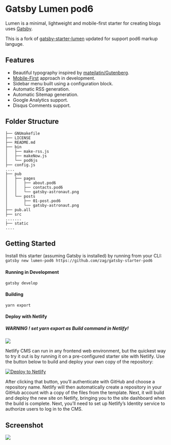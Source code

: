 
# Gatsby Lumen pod6

Lumen is a minimal, lightweight and mobile-first starter for creating blogs uses
[Gatsby](https://github.com/gatsbyjs/gatsby).

This is a fork of
[gatsby-starter-lumen](https://github.com/alxshelepenok/gatsby-starter-lumen)
updated for support pod6 markup languge.

## Features
+ Beautiful typography inspired by [matejlatin/Gutenberg](https://github.com/matejlatin/Gutenberg).
+ [Mobile-First](https://medium.com/@mrmrs_/mobile-first-css-48bc4cc3f60f) approach in development.
+ Sidebar menu built using a configuration block.
+ Automatic RSS generation.
+ Automatic Sitemap generation.
+ Google Analytics support.
+ Disqus Comments support.

## Folder Structure
```
├── GNUmakefile
├── LICENSE
├── README.md
├── bin
│   ├── make-rss.js
│   ├── makeNow.js
│   └── pod6js
├── config.js
....
├── pub
│   ├── pages
│   │   ├── about.pod6
│   │   ├── contacts.pod6
│   │   └── gatsby-astronaut.png
│   └── posts
│       ├── 01-post.pod6
│       └── gatsby-astronaut.png
├── pub.all
├── src
.......
├── static
....
```

## Getting Started
Install this starter (assuming Gatsby is installed) by running from your CLI:
`gatsby new lumen-pod6 https://github.com/zag/gatsby-starter-pod6`

#### Running in Development
`gatsby develop`

#### Building
`yarn export`

#### Deploy with Netlify

##### WARNING !    set **yarn export** as  Build command in Netlify!
![](https://prnt.sc/sclyb5)


Netlify CMS can run in any frontend web environment, but the quickest way to try it out is by running it on a pre-configured starter site with Netlify. Use the button below to build and deploy your own copy of the repository:

<a href="https://app.netlify.com/start/deploy?repository=https://github.com/zag/gatsby-starter-pod6" target="_blank"><img src="https://www.netlify.com/img/deploy/button.svg" alt="Deploy to Netlify"></a>

After clicking that button, you’ll authenticate with GitHub and choose a repository name. Netlify will then automatically create a repository in your GitHub account with a copy of the files from the template. Next, it will build and deploy the new site on Netlify, bringing you to the site dashboard when the build is complete. Next, you’ll need to set up Netlify’s Identity service to authorize users to log in to the CMS.

## Screenshot

![](https://prnt.sc/sclyxv)

